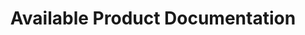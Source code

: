 ---
publish: false
title: Available Product Documentation
layout: list-products.html
products:
  - title: EMDK For Android
    description: Java sample projects using EMDK API's, Data Capture, Profile Manager, etc.
    url: /emdk-for-android/4-1/guide/about
    image: /images/products/emdk-for-android.png
    btn-text: Latest Docs
    sections:
      - title: Getting Started
        url: /emdk-for-android/4-1/guide/gettingstarted
      - title: Tutorials
        url: /emdk-for-android/4-1/tutorial/
      - title: Samples
        url: /emdk-for-android/4-1/samples
      - title: Guides
        url: /emdk-for-android/4-1/guide/programming-guides
      - title: Profile Manager
        url: /emdk-for-android/4-1/guide/profile-manager-guides
      - title: APIs
        url: /emdk-for-android/4-1/api
    versions:
      - url: emdk-for-android/4-1/guide/about/
        menu: "4.1"
      - url: emdk-for-android/4-0/guide/about/
        menu: "4.0"
      - url: /emdk-for-android/3-1/guide/about/
        menu: "3.1"
  - title: EMDK For Xamarin
    description: Use C# API's like Data Capture, Profile Manager to build Android applications for Zebra Devices.
    url: /emdk-for-xamarin/2-0/guide/about
    btn-text: Latest Docs
    image: /images/products/emdk-for-xamarin.jpg
    sections:
      - title: Getting Started
        url: /emdk-for-xamarin/2-0/guide/gettingstarted
      - title: Tutorials
        url: /emdk-for-xamarin/2-0/tutorial/
      - title: Samples
        url: /emdk-for-xamarin/2-0/samples
      - title: Profile Manager
        url: /emdk-for-xamarin/2-0/guide/profile-manager-guides
      - title: APIs
        url: /emdk-for-xamarin/2-0/api
    versions:
      - url: emdk-for-xamarin/1-0/guide/about/
        menu: "1.0"
      - url: emdk-for-xamarin/2-0/guide/about/
        menu: "2.0"
  - title: StageNow
    description: The easy way to stage Zebra Technologies' Android-based mobile computers.
    url: /stagenow/2-2/about
    btn-text: Latest Guides
    image: /images/products/stagenow.png
    sections:
      - title: Getting Started 
        url: /stagenow/2-2/gettingstarted
      - title: Profiles
        url: /stagenow/2-2/stagingprofiles
      - title: Profile Wizards
        url: /stagenow/2-2/ProfileWizards
      - title: Settings
        url: /stagenow/2-2/settingconfig
      - title: Setting Types
        url: /stagenow/2-2/settingtypes
      - title: Device Staging
        url: /stagenow/2-2/stageclient
  - title: Enterprise Home Screen
    description: A simple way to control user access to Android apps, settings and files without custom code. 
    url: /ehs/2-3/guide/about
    image: /ehs/ehs-logo.png
    btn-text: Latest Docs
    sections:
      - title: About
        url: /ehs/2-3/guide/about
      - title: Getting Started
        url: /ehs/2-3/guide/gettingstarted
      - title: Setup
        url: /ehs/2-3/guide/setup
      - title: Advanced Features
        url: /ehs/2-3/guide/features
      - title: Download
        url: /ehs/2-3/download
  - title: Enterprise Keyboard
    description: A keyboard that's customizable for enterprise apps and tasks 
    url: /enterprise-keyboard/1-0/guide/about
    image: /enterprise-keyboard/ekb_logo.png
    btn-text: Latest Docs
    sections:
      - title: About
        url: /enterprise-keyboard/1-0/guide/about
      - title: Getting Started
        url: /enterprise-keyboard/1-0/guide/gettingstarted
      - title: Setup
        url: /enterprise-keyboard/1-0/guide/setup
      - title: Advanced Features
        url: /enterprise-keyboard/1-0/guide/features
      - title: Download
        url: /enterprise-keyboard/1-0/download

---